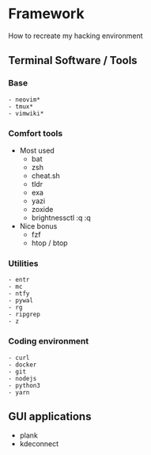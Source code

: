 # Framework
How to recreate my hacking environment

## Terminal Software / Tools
### Base 
	- neovim*
	- tmux*
	- vimwiki*
 
### Comfort tools
  * Most used
    - bat
    - zsh
    - cheat.sh
    - tldr
    - exa
    - yazi
    - zoxide
    - brightnessctl
    :q
    :q
  * Nice bonus
    - fzf
    - htop / btop
  
### Utilities
	- entr
	- mc
	- ntfy
	- pywal
	- rg
	- ripgrep
	- z

### Coding environment
	- curl
	- docker
	- git
	- nodejs
	- python3
	- yarn

## GUI applications
 - plank
 - kdeconnect

